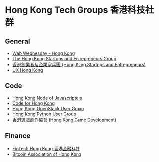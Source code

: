 # Hong Kong Tech Groups 香港科技社群

General
-------
* [Web Wednesday - Hong Kong](https://www.facebook.com/groups/webwednesdayhk/)
* [The Hong Kong Startups and Entrepreneurs Group](https://www.facebook.com/groups/935603033186404/)
* [香港創業者及企業家兵團 (Hong Kong Startups and Entrepreneurs)](https://www.facebook.com/groups/1476371495965600/)
* [UX Hong Kong](https://www.facebook.com/groups/uxhongkong/?ref=br_rs)

Code
----
* [Hong Kong Node of Javascripters](https://www.facebook.com/groups/node.js.hk/)
* [Code for Hong Kong](https://www.facebook.com/groups/code4hk/)
* [Hong Kong OpenStack User Group](https://www.facebook.com/groups/HKOSUG/)
* [Hong Kong Python User Group](https://www.facebook.com/groups/hkpug/)
* [香港遊戲創作協會 (Hong Kong Game Development)](https://www.facebook.com/groups/hongkonggamedev/)

Finance
-------
* [FinTech Hong Kong 香港金融科技](https://www.facebook.com/groups/539557396206416/)
* [Bitcoin Association of Hong Kong](https://www.facebook.com/groups/hkbitcoin/?ref=br_rs)
